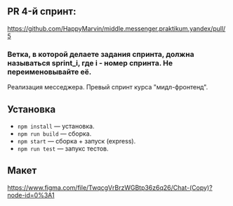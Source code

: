 ## PR 4-й спринт:

https://github.com/HappyMarvin/middle.messenger.praktikum.yandex/pull/5

### Ветка, в которой делаете задания спринта, должна называться sprint_i, где i - номер спринта. Не переименовывайте её.


Реализация месседжера. Превый спринт курса "мидл-фронтенд".

## Установка

- `npm install` — установка.
- `npm run build` — сборка.
- `npm start` — сборка + запуск (express).
- `npm run test` — запукс тестов.

## Макет

https://www.figma.com/file/TwqcgVrBrzWGBtp36z6q26/Chat-(Copy)?node-id=0%3A1
